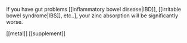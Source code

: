 If you have gut problems [[inflammatory bowel disease|IBD]], [[irritable bowel syndrome|IBS]], etc..], your zinc absorption will be significantly worse.

[[metal]]
[[supplement]]